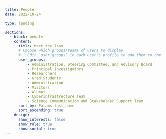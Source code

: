 ```yaml
---
title: People
date: 2022-10-24

type: landing

sections:
  - block: people
    content:
      title: Meet the Team
      # Choose which groups/teams of users to display.
      #   Edit `user_groups` in each user's profile to add them to one or more of these groups.
      user_groups:
          - Administration, Steering Committee, and Advisory Board
          - Principal Investigators
          - Researchers
          - Grad Students
          - Administration
          - Visitors
          - Alumni
          - Cyberinfrastructure Team
          - Science Communication and Stakeholder Support Team
      sort_by: Params.last_name
      sort_ascending: true
    design:
      show_interests: false
      show_role: true
      show_social: true
---
```

